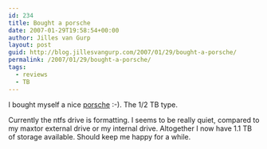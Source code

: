```yaml
---
id: 234
title: Bought a porsche
date: 2007-01-29T19:58:54+00:00
author: Jilles van Gurp
layout: post
guid: http://blog.jillesvangurp.com/2007/01/29/bought-a-porsche/
permalink: /2007/01/29/bought-a-porsche/
tags:
  - reviews
  - TB
---
```

I bought myself a nice [porsche](http://www.lacie.com/products/product.htm?pid=10767) :-). The 1/2 TB type.

Currently the ntfs drive is formatting. I seems to be really quiet, compared to my maxtor external drive or my internal drive. Altogether I now have 1.1 TB of storage available. Should keep me happy for a while.